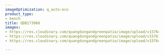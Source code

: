 ```yaml
---
imageOptimization: q_auto:eco
product_type:
- bench
title: QDB173966
images:
- https://res.cloudinary.com/quangdungandgreenpatio/image/upload/v1576465057/posts/DSC08000_ym50dt.png
- https://res.cloudinary.com/quangdungandgreenpatio/image/upload/v1576122538/posts/DSC07992_o7fijx.png
- https://res.cloudinary.com/quangdungandgreenpatio/image/upload/v1576465119/posts/DSC08006_zin4u4.png

---
```


